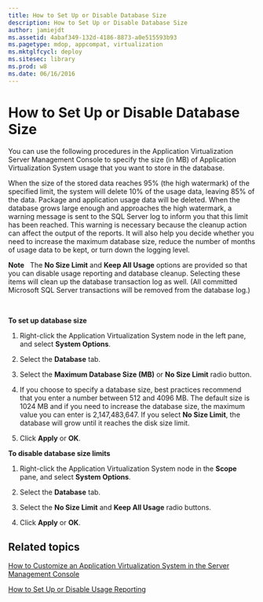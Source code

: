 ```yaml
---
title: How to Set Up or Disable Database Size
description: How to Set Up or Disable Database Size
author: jamiejdt
ms.assetid: 4abaf349-132d-4186-8873-a0e515593b93
ms.pagetype: mdop, appcompat, virtualization
ms.mktglfcycl: deploy
ms.sitesec: library
ms.prod: w8
ms.date: 06/16/2016
---
```



# How to Set Up or Disable Database Size


You can use the following procedures in the Application Virtualization Server Management Console to specify the size (in MB) of Application Virtualization System usage that you want to store in the database.

When the size of the stored data reaches 95% (the high watermark) of the specified limit, the system will delete 10% of the usage data, leaving 85% of the data. Package and application usage data will be deleted. When the database grows large enough and approaches the high watermark, a warning message is sent to the SQL Server log to inform you that this limit has been reached. This warning is necessary because the cleanup action can affect the output of the reports. It will also help you decide whether you need to increase the maximum database size, reduce the number of months of usage data to be kept, or turn down the logging level.

**Note**  
The **No Size Limit** and **Keep All Usage** options are provided so that you can disable usage reporting and database cleanup. Selecting these items will clean up the database transaction log as well. (All committed Microsoft SQL Server transactions will be removed from the database log.)

 

**To set up database size**

1.  Right-click the Application Virtualization System node in the left pane, and select **System Options**.

2.  Select the **Database** tab.

3.  Select the **Maximum Database Size (MB)** or **No Size Limit** radio button.

4.  If you choose to specify a database size, best practices recommend that you enter a number between 512 and 4096 MB. The default size is 1024 MB and if you need to increase the database size, the maximum value you can enter is 2,147,483,647. If you select **No Size Limit**, the database will grow until it reaches the disk size limit.

5.  Click **Apply** or **OK**.

**To disable database size limits**

1.  Right-click the Application Virtualization System node in the **Scope** pane, and select **System Options**.

2.  Select the **Database** tab.

3.  Select the **No Size Limit** and **Keep All Usage** radio buttons.

4.  Click **Apply** or **OK**.

## Related topics


[How to Customize an Application Virtualization System in the Server Management Console](how-to-customize-an-application-virtualization-system-in-the-server-management-console.md)

[How to Set Up or Disable Usage Reporting](how-to-set-up-or-disable-usage-reporting.md)

 

 





